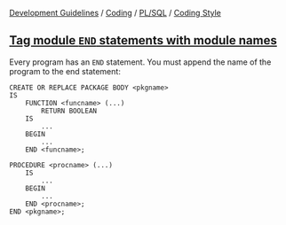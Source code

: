 [Development Guidelines](../../../../README.md) / [Coding](../../../../README.md#coding) / [PL/SQL](../../../../README.md#coding_pl_sql) / [Coding Style](../../../../README.md#coding_pl_sql_coding_style)

## [Tag module `END` statements with module names](../Coding_Style.md#TagEnd)

Every program has an `END` statement. You must append the name of the program to the end statement:

```pl/sql
CREATE OR REPLACE PACKAGE BODY <pkgname>
IS
    FUNCTION <funcname> (...)
        RETURN BOOLEAN
    IS
        ...
    BEGIN
        ...
    END <funcname>;

PROCEDURE <procname> (...)
    IS
        ...
    BEGIN
        ...
    END <procname>;
END <pkgname>;
```
